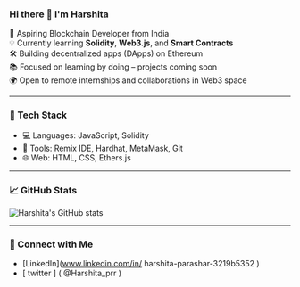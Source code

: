 ### Hi there 👋 I'm Harshita

🚀 Aspiring Blockchain Developer from India  
💡 Currently learning **Solidity**, **Web3.js**, and **Smart Contracts**  
🛠️ Building decentralized apps (DApps) on Ethereum  
📚 Focused on learning by doing – projects coming soon  
🌍 Open to remote internships and collaborations in Web3 space  

---

### 🧠 Tech Stack
- 💻 Languages: JavaScript, Solidity
- 🔧 Tools: Remix IDE, Hardhat, MetaMask, Git
- 🌐 Web: HTML, CSS, Ethers.js

---

### 📈 GitHub Stats
![Harshita's GitHub stats](https://github-readme-stats.vercel.app/api?username=harshita&show_icons=true&theme=radical)

---

### 🔗 Connect with Me
- [LinkedIn](www.linkedin.com/in/
harshita-parashar-3219b5352
)  
- [ twitter ] ( @Harshita_prr )

